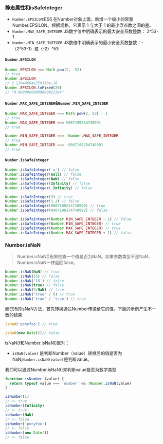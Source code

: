 ### 静态属性和isSafeInteger

- `Number.EPSILON`:ES6 在Number对象上面，新增一个极小的常量Number.EPSILON。根据规格，它表示 1 与大于 1 的最小浮点数之间的差。
- `Number.MAX_SAFE_INTEGER`:JS数字值中明确表示的最大安全系数整数： 2^53-1
- `Number.MIN_SAFE_INTEGER`:JS数值中明确表示的最小安全系数整数：-（2^53-1）或（-2）^53

#### `Number.EPSILON`
```javascript
Number.EPSILON === Math.pow(2, -52)
// true
Number.EPSILON
// 2.220446049250313e-16
Number.EPSILON.toFixed(20)
// "0.00000000000000022204"
```
#### `Number.MAX_SAFE_INTEGER`&`Number.MIN_SAFE_INTEGER`
```javascript
Number.MAX_SAFE_INTEGER === Math.pow(2, 53) - 1
// true
Number.MAX_SAFE_INTEGER === 9007199254740991
// true

Number.MIN_SAFE_INTEGER === -Number.MAX_SAFE_INTEGER
// true
Number.MIN_SAFE_INTEGER === -9007199254740991
// true
```
#### `Number.isSafeInteger`
```javascript
Number.isSafeInteger('a') // false
Number.isSafeInteger(null) // false
Number.isSafeInteger(NaN) // false
Number.isSafeInteger(Infinity) // false
Number.isSafeInteger(-Infinity) // false

Number.isSafeInteger(3) // true
Number.isSafeInteger(1.2) // false
Number.isSafeInteger(9007199254740990) // true
Number.isSafeInteger(9007199254740992) // false

Number.isSafeInteger(Number.MIN_SAFE_INTEGER - 1) // false
Number.isSafeInteger(Number.MIN_SAFE_INTEGER) // true
Number.isSafeInteger(Number.MAX_SAFE_INTEGER) // true
Number.isSafeInteger(Number.MAX_SAFE_INTEGER + 1) // false

```
### Number.isNaN

> Number.isNaN()用来检查一个值是否为NaN。如果参数类型不是NaN，Number.isNaN一律返回false。

```javascript
Number.isNaN(NaN) // true
Number.isNaN(15) // false
Number.isNaN('15') // false
Number.isNaN(true) // false
Number.isNaN(9/NaN) // true
Number.isNaN('true' / 0) // true
Number.isNaN('true' / 'true') // true
```
而ES5的isNaN方法，首先转换通过Number传递给它的值。下面的示例产生不一致的结果
```javascript
isNaN('ponyfoo') // true

isNaN(new Date())// false
```

isNaN()和Number.isNaN()区别：  

- `isNaN(value)` 是判断Number（value）转换后的值是否为NaN;`Number.isNaN(value)`是判断value。

我们可以通过Number.isNaN()来判断value是否为数字类型
```javascript
function isNumber (value) {
  return typeof value === 'number' && !Number.isNaN(value)
}

isNumber(1)
// <- true
isNumber(Infinity)
// <- true
isNumber(NaN)
// <- false
isNumber('ponyfoo')
// <- false
isNumber(new Date())
// <- false
```
